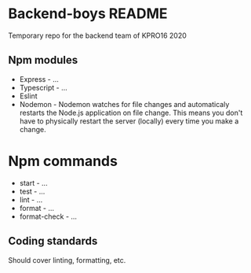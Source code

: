# Backend-boys README
Temporary repo for the backend team of KPRO16 2020

## Npm modules
* Express - ...
* Typescript - ...
* Eslint
* Nodemon - Nodemon watches for file changes and automaticaly restarts the Node.js application on file change. This means you don't have to physically restart the server (locally) every time you make a change.

# Npm commands
* start - ...
* test - ...
* lint - ...
* format - ...
* format-check - ...

## Coding standards
Should cover linting, formatting, etc.
